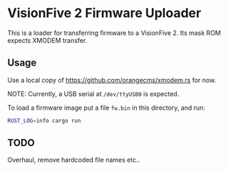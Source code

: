# VisionFive 2 Firmware Uploader

This is a loader for transferring firmware to a VisionFive 2.
Its mask ROM expects XMODEM transfer.

## Usage

Use a local copy of https://github.com/orangecms/xmodem.rs for now.

NOTE: Currently, a USB serial at `/dev/ttyUSB0` is expected.

To load a firmware image put a file `fw.bin` in this directory, and run:

```sh
RUST_LOG=info cargo run
```

## TODO

Overhaul, remove hardcoded file names etc..
